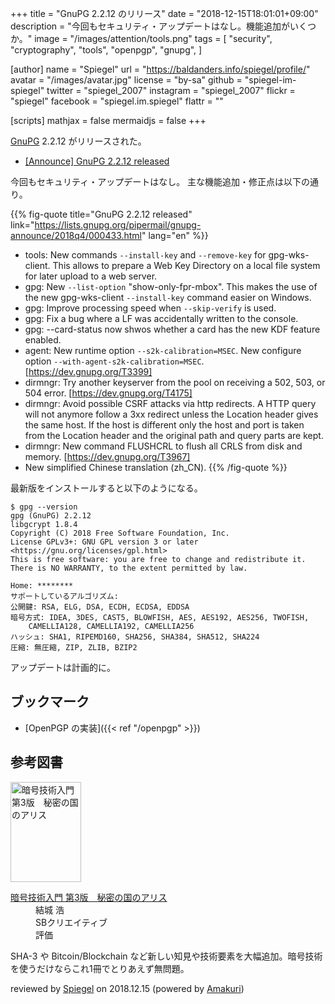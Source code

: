 +++
title = "GnuPG 2.2.12 のリリース"
date = "2018-12-15T18:01:01+09:00"
description = "今回もセキュリティ・アップデートはなし。機能追加がいくつか。"
image = "/images/attention/tools.png"
tags = [
  "security",
  "cryptography",
  "tools",
  "openpgp",
  "gnupg",
]

[author]
  name      = "Spiegel"
  url       = "https://baldanders.info/spiegel/profile/"
  avatar    = "/images/avatar.jpg"
  license   = "by-sa"
  github    = "spiegel-im-spiegel"
  twitter   = "spiegel_2007"
  instagram = "spiegel_2007"
  flickr    = "spiegel"
  facebook  = "spiegel.im.spiegel"
  flattr    = ""

[scripts]
  mathjax = false
  mermaidjs = false
+++

[GnuPG] 2.2.12 がリリースされた。

- [[Announce] GnuPG 2.2.12 released](https://lists.gnupg.org/pipermail/gnupg-announce/2018q4/000433.html)

今回もセキュリティ・アップデートはなし。
主な機能追加・修正点は以下の通り。

{{% fig-quote title="GnuPG 2.2.12 released" link="https://lists.gnupg.org/pipermail/gnupg-announce/2018q4/000433.html" lang="en" %}}
* tools: New commands `--install-key` and `--remove-key` for gpg-wks-client.  This allows to prepare a Web Key Directory on a local file system for later upload to a web server.
* gpg: New `--list-option` "show-only-fpr-mbox".  This makes the use of the new gpg-wks-client `--install-key` command easier on Windows.
* gpg: Improve processing speed when `--skip-verify` is used.
* gpg: Fix a bug where a LF was accidentally written to the console.
* gpg: --card-status now shwos whether a card has the new KDF feature enabled.
* agent: New runtime option `--s2k-calibration=MSEC`.  New configure option `--with-agent-s2k-calibration=MSEC`. [https://dev.gnupg.org/T3399]
* dirmngr: Try another keyserver from the pool on receiving a 502, 503, or 504 error.  [https://dev.gnupg.org/T4175]
* dirmngr: Avoid possible CSRF attacks via http redirects.  A HTTP query will not anymore follow a 3xx redirect unless the Location header gives the same host.  If the host is different only the host and port is taken from the Location header and the original path and query parts are kept.
* dirmngr: New command FLUSHCRL to flush all CRLS from disk and memory.  [https://dev.gnupg.org/T3967]
* New simplified Chinese translation (zh_CN).
{{% /fig-quote %}}

最新版をインストールすると以下のようになる。

```text
$ gpg --version
gpg (GnuPG) 2.2.12
libgcrypt 1.8.4
Copyright (C) 2018 Free Software Foundation, Inc.
License GPLv3+: GNU GPL version 3 or later <https://gnu.org/licenses/gpl.html>
This is free software: you are free to change and redistribute it.
There is NO WARRANTY, to the extent permitted by law.

Home: ********
サポートしているアルゴリズム:
公開鍵: RSA, ELG, DSA, ECDH, ECDSA, EDDSA
暗号方式: IDEA, 3DES, CAST5, BLOWFISH, AES, AES192, AES256, TWOFISH,
    CAMELLIA128, CAMELLIA192, CAMELLIA256
ハッシュ: SHA1, RIPEMD160, SHA256, SHA384, SHA512, SHA224
圧縮: 無圧縮, ZIP, ZLIB, BZIP2
```

アップデートは計画的に。

## ブックマーク

- [OpenPGP の実装]({{< ref "/openpgp" >}})

[GnuPG]: https://gnupg.org/ "The GNU Privacy Guard"
[Libgcrypt]: https://gnupg.org/software/libgcrypt/

## 参考図書

<div class="hreview">
  <div class="photo"><a class="item url" href="https://www.amazon.co.jp/exec/obidos/ASIN/B015643CPE/baldandersinf-22"><img src="https://images-fe.ssl-images-amazon.com/images/I/51t6yHHVwEL._SL160_.jpg" width="113" height="160" alt="暗号技術入門 第3版　秘密の国のアリス"></a></div>
  <dl class="fn">
    <dt><a href="https://www.amazon.co.jp/exec/obidos/ASIN/B015643CPE/baldandersinf-22">暗号技術入門 第3版　秘密の国のアリス</a></dt>
    <dd>結城 浩</dd>
    <dd>SBクリエイティブ</dd>
    <dd>評価&nbsp;<abbr class="rating fa-sm" title="5">
      <i class="fas fa-star"></i>
      <i class="fas fa-star"></i>
      <i class="fas fa-star"></i>
      <i class="fas fa-star"></i>
      <i class="fas fa-star"></i>
    </abbr></dd>
  </dl>
  <p class="description">SHA-3 や Bitcoin/Blockchain など新しい知見や技術要素を大幅追加。暗号技術を使うだけならこれ1冊でとりあえず無問題。</p>
  <p class="powered-by" >reviewed by <a href='#maker' class='reviewer'>Spiegel</a> on <abbr class="dtreviewed">2018.12.15</abbr> (powered by <a href="https://dadadadone.com/amakuri/" >Amakuri</a>)</p>
</div>
